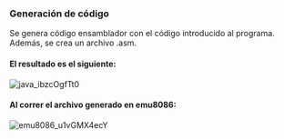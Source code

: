 ### Generación de código
Se genera código ensamblador con el código introducido al programa. Además, se crea un archivo .asm.
#### El resultado es el siguiente:
![java_ibzcOgfTt0](https://github.com/luisrico5562/SeminarioTraductores2/assets/127691671/46e08a65-cf68-4536-a163-e4c199fab766)
#### Al correr el archivo generado en emu8086:
![emu8086_u1vGMX4ecY](https://github.com/luisrico5562/SeminarioTraductores2/assets/127691671/a1e63aa0-d448-41fb-957b-eb5811383287)
